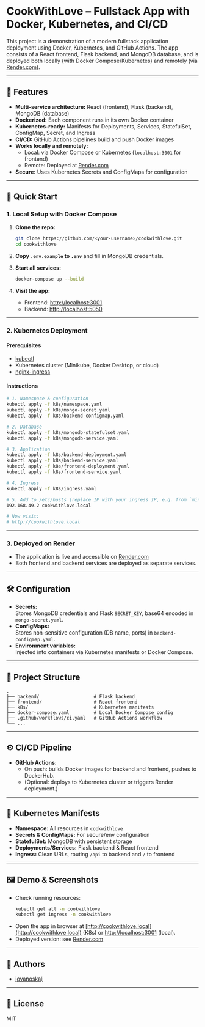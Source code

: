 # CookWithLove – Fullstack App with Docker, Kubernetes, and CI/CD

This project is a demonstration of a modern fullstack application deployment using Docker, Kubernetes, and GitHub Actions. The app consists of a React frontend, Flask backend, and MongoDB database, and is deployed both locally (with Docker Compose/Kubernetes) and remotely (via [Render.com](https://render.com/)).

---

## 🌟 Features

- **Multi-service architecture:** React (frontend), Flask (backend), MongoDB (database)
- **Dockerized:** Each component runs in its own Docker container
- **Kubernetes-ready:** Manifests for Deployments, Services, StatefulSet, ConfigMap, Secret, and Ingress
- **CI/CD:** GitHub Actions pipelines build and push Docker images
- **Works locally and remotely:** 
  - Local: via Docker Compose or Kubernetes (`localhost:3001` for frontend)
  - Remote: Deployed at [Render.com](https://render.com/)
- **Secure:** Uses Kubernetes Secrets and ConfigMaps for configuration

---

## 🚀 Quick Start

### 1. **Local Setup with Docker Compose**

1. **Clone the repo:**
   ```sh
   git clone https://github.com/<your-username>/cookwithlove.git
   cd cookwithlove
   ```

2. **Copy `.env.example` to `.env`** and fill in MongoDB credentials.

3. **Start all services:**
   ```sh
   docker-compose up --build
   ```

4. **Visit the app:**
   - Frontend: [http://localhost:3001](http://localhost:3001)
   - Backend: [http://localhost:5050](http://localhost:5050)

---

### 2. **Kubernetes Deployment**

#### Prerequisites

- [kubectl](https://kubernetes.io/docs/tasks/tools/)
- Kubernetes cluster (Minikube, Docker Desktop, or cloud)
- [nginx-ingress](https://kubernetes.github.io/ingress-nginx/)

#### Instructions

```sh
# 1. Namespace & configuration
kubectl apply -f k8s/namespace.yaml
kubectl apply -f k8s/mongo-secret.yaml
kubectl apply -f k8s/backend-configmap.yaml

# 2. Database
kubectl apply -f k8s/mongodb-statefulset.yaml
kubectl apply -f k8s/mongodb-service.yaml

# 3. Application
kubectl apply -f k8s/backend-deployment.yaml
kubectl apply -f k8s/backend-service.yaml
kubectl apply -f k8s/frontend-deployment.yaml
kubectl apply -f k8s/frontend-service.yaml

# 4. Ingress
kubectl apply -f k8s/ingress.yaml

# 5. Add to /etc/hosts (replace IP with your ingress IP, e.g. from `minikube ip`)
192.168.49.2 cookwithlove.local

# Now visit:
# http://cookwithlove.local
```

---

### 3. **Deployed on Render**

- The application is live and accessible on [Render.com](https://render.com/)
- Both frontend and backend services are deployed as separate services.

---

## 🛠️ Configuration

- **Secrets:**  
  Stores MongoDB credentials and Flask `SECRET_KEY`, base64 encoded in `mongo-secret.yaml`.
- **ConfigMaps:**  
  Stores non-sensitive configuration (DB name, ports) in `backend-configmap.yaml`.
- **Environment variables:**  
  Injected into containers via Kubernetes manifests or Docker Compose.

---

## 🔗 Project Structure

```
.
├── backend/                    # Flask backend
├── frontend/                   # React frontend
├── k8s/                        # Kubernetes manifests
├── docker-compose.yaml         # Local Docker Compose config
├── .github/workflows/ci.yaml   # GitHub Actions workflow
└── ...
```

---

## ⚙️ CI/CD Pipeline

- **GitHub Actions**:
  - On push: builds Docker images for backend and frontend, pushes to DockerHub.
  - (Optional: deploys to Kubernetes cluster or triggers Render deployment.)

---

## 📂 Kubernetes Manifests

- **Namespace:** All resources in `cookwithlove`
- **Secrets & ConfigMaps:** For secure/env configuration
- **StatefulSet:** MongoDB with persistent storage
- **Deployments/Services:** Flask backend & React frontend
- **Ingress:** Clean URLs, routing `/api` to backend and `/` to frontend

---

## 🖼️ Demo & Screenshots

- Check running resources:
  ```sh
  kubectl get all -n cookwithlove
  kubectl get ingress -n cookwithlove
  ```
- Open the app in browser at [http://cookwithlove.local](http://cookwithlove.local) (K8s) or [http://localhost:3001](http://localhost:3001) (local).
- Deployed version: see [Render.com](https://render.com/)

---

## 👤 Authors

- [jovanoskalj](https://github.com/jovanoskalj)

---

## 📄 License

MIT
